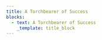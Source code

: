 ```yaml
---
title: A Torchbearer of Success
blocks:
  - text: A Torchbearer of Success
    _template: title_block
---
```


